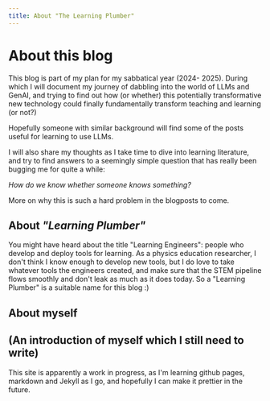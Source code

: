 ```yaml
---
title: About "The Learning Plumber"
---
```


# About this blog

  This blog is part of my plan for my sabbatical year (2024- 2025). During which I will document my journey of dabbling into the world of LLMs and GenAI, and trying to find out how (or whether) this potentially transformative new technology could finally fundamentally transform teaching and learning (or not?) 

  Hopefully someone with similar background will find some of the posts useful for learning to use LLMs.

  I will also share my thoughts as I take time to dive into learning literature, and try to find answers to a seemingly simple question that has really been bugging me for quite a while: 

  *How do we know whether someone knows something?*
  
More on why this is such a hard problem in the blogposts to come.


## About *"Learning Plumber"*

You might have heard about the title "Learning Engineers": people who develop and deploy tools for learning. As a physics education researcher, I don't think I know enough to develop new tools, but I do love to take whatever tools the engineers created, and make sure that the STEM pipeline flows smoothly and don't leak as much as it does today. So a "Learning Plumber" is a suitable name for this blog :)

## About myself
(An introduction of myself which I still need to write)
---

This site is apparently a work in progress, as I'm learning github pages, markdown and Jekyll as I go, and hopefully I can make it prettier in the future.

